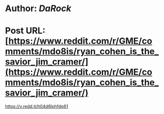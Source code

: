 # Author: _DaRock_
# Post URL: [https://www.reddit.com/r/GME/comments/mdo8is/ryan_cohen_is_the_savior_jim_cramer/](https://www.reddit.com/r/GME/comments/mdo8is/ryan_cohen_is_the_savior_jim_cramer/)


https://v.redd.it/h04d6lphfdp61